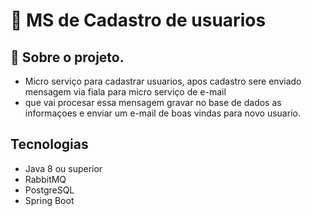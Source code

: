 # 🚀 MS de Cadastro de usuarios
## 📌 Sobre o projeto.
- Micro serviço  para cadastrar usuarios, apos cadastro sere enviado mensagem via fiala para micro serviço de e-mail
- que vai procesar essa mensagem gravar no base de dados as informaçoes e enviar um e-mail de boas vindas para novo usuario.

## **Tecnologias**
- Java 8 ou superior
- RabbitMQ
- PostgreSQL
- Spring Boot
